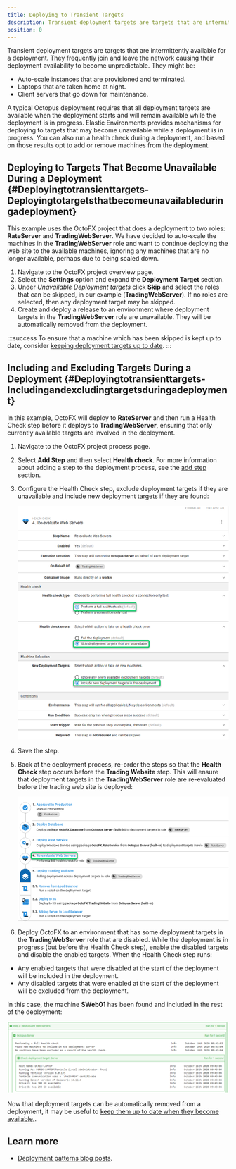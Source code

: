 ```yaml
---
title: Deploying to Transient Targets
description: Transient deployment targets are targets that are intermittently available for a deployment.
position: 0
---
```


Transient deployment targets are targets that are intermittently available for a deployment.  They frequently join and leave the network causing their deployment availability to become unpredictable. They might be:

- Auto-scale instances that are provisioned and terminated.
- Laptops that are taken home at night.
- Client servers that go down for maintenance.

A typical Octopus deployment requires that all deployment targets are available when the deployment starts and will remain available while the deployment is in progress.  Elastic Environments provides mechanisms for deploying to targets that may become unavailable while a deployment is in progress. You can also run a health check during a deployment, and based on those results opt to add or remove machines from the deployment.

## Deploying to Targets That Become Unavailable During a Deployment {#Deployingtotransienttargets-Deployingtotargetsthatbecomeunavailableduringadeployment}

This example uses the OctoFX project that does a deployment to two roles: **RateServer** and **TradingWebServer**. We have decided to auto-scale the machines in the **TradingWebServer** role and want to continue deploying the web site to the available machines, ignoring any machines that are no longer available, perhaps due to being scaled down.

1. Navigate to the OctoFX project overview page.
2. Select the **Settings** option and expand the **Deployment Target** section.
3. Under *Unavailable Deployment targets* click **Skip** and select the roles that can be skipped, in our example (**TradingWebServer**). If no roles are selected, then any deployment target may be skipped.
4. Create and deploy a release to an environment where deployment targets in the **TradingWebServer** role are unavailable. They will be automatically removed from the deployment.

:::success
To ensure that a machine which has been skipped is kept up to date, consider [keeping deployment targets up to date](/docs/deployments/patterns/elastic-and-transient-environments/keeping-deployment-targets-up-to-date.md).
:::

## Including and Excluding Targets During a Deployment {#Deployingtotransienttargets-Includingandexcludingtargetsduringadeployment}

In this example, OctoFX will deploy to **RateServer** and then run a Health Check step before it deploys to **TradingWebServer**, ensuring that only currently available targets are involved in the deployment.

1. Navigate to the OctoFX project process page.
2. Select **Add Step** and then select **Health check**. For more information about adding a step to the deployment process, see the [add step](/docs/deployment-process/steps/index.md) section.
3. Configure the Health Check step, exclude deployment targets if they are unavailable and include new deployment targets if they are found:

   ![](images/healthcheck.png "width=500")

4. Save the step.
5. Back at the deployment process, re-order the steps so that the **Health Check** step occurs before the **Trading Website** step.  This will ensure that deployment targets in the **TradingWebServer** role are re-evaluated before the trading web site is deployed:

   ![](images/evaluate.png "width=500")

6. Deploy OctoFX to an environment that has some deployment targets in the **TradingWebServer** role that are disabled.  While the deployment is in progress (but before the Health Check step), enable the disabled targets and disable the enabled targets. When the Health Check step runs:

 - Any enabled targets that were disabled at the start of the deployment will be included in the deployment.
 - Any disabled targets that were enabled at the start of the deployment will be excluded from the deployment.

In this case, the machine **SWeb01** has been found and included in the rest of the deployment:

![](images/newtarget.png "width=500")

Now that deployment targets can be automatically removed from a deployment, it may be useful to [keep them up to date when they become available.](/docs/deployments/patterns/elastic-and-transient-environments/keeping-deployment-targets-up-to-date.md).

## Learn more

- [Deployment patterns blog posts](https://octopus.com/blog/tag/Deployment%20Patterns).
